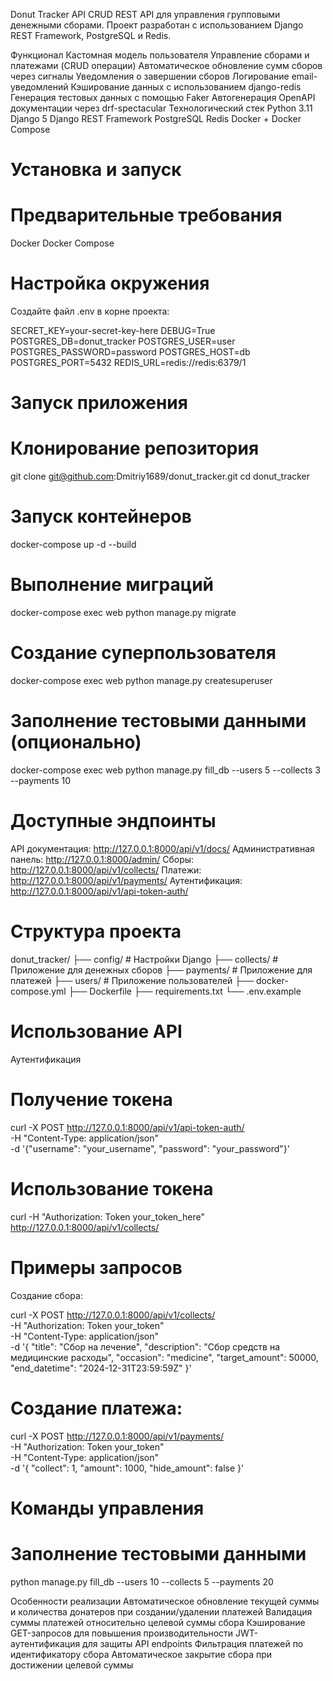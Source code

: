Donut Tracker API
CRUD REST API для управления групповыми денежными сборами.
Проект разработан с использованием Django REST Framework, PostgreSQL и Redis.

Функционал
Кастомная модель пользователя
Управление сборами и платежами (CRUD операции)
Автоматическое обновление сумм сборов через сигналы
Уведомления о завершении сборов
Логирование email-уведомлений
Кэширование данных с использованием django-redis
Генерация тестовых данных с помощью Faker
Автогенерация OpenAPI документации через drf-spectacular
Технологический стек
Python 3.11
Django 5
Django REST Framework
PostgreSQL
Redis
Docker + Docker Compose

# Установка и запуск
# Предварительные требования
Docker
Docker Compose

# Настройка окружения
Создайте файл .env в корне проекта:

SECRET_KEY=your-secret-key-here
DEBUG=True
POSTGRES_DB=donut_tracker
POSTGRES_USER=user
POSTGRES_PASSWORD=password
POSTGRES_HOST=db
POSTGRES_PORT=5432
REDIS_URL=redis://redis:6379/1

# Запуск приложения

# Клонирование репозитория
git clone git@github.com:Dmitriy1689/donut_tracker.git
cd donut_tracker

# Запуск контейнеров
docker-compose up -d --build

# Выполнение миграций
docker-compose exec web python manage.py migrate

# Создание суперпользователя
docker-compose exec web python manage.py createsuperuser

# Заполнение тестовыми данными (опционально)
docker-compose exec web python manage.py fill_db --users 5 --collects 3 --payments 10

# Доступные эндпоинты
API документация: http://127.0.0.1:8000/api/v1/docs/
Административная панель: http://127.0.0.1:8000/admin/
Сборы: http://127.0.0.1:8000/api/v1/collects/
Платежи: http://127.0.0.1:8000/api/v1/payments/
Аутентификация: http://127.0.0.1:8000/api/v1/api-token-auth/

# Структура проекта
donut_tracker/
├── config/           # Настройки Django
├── collects/         # Приложение для денежных сборов
├── payments/         # Приложение для платежей
├── users/            # Приложение пользователей
├── docker-compose.yml
├── Dockerfile
├── requirements.txt
└── .env.example

# Использование API
Аутентификация
# Получение токена
curl -X POST http://127.0.0.1:8000/api/v1/api-token-auth/ \
  -H "Content-Type: application/json" \
  -d '{"username": "your_username", "password": "your_password"}'

# Использование токена
curl -H "Authorization: Token your_token_here" http://127.0.0.1:8000/api/v1/collects/

# Примеры запросов
Создание сбора:

curl -X POST http://127.0.0.1:8000/api/v1/collects/ \
  -H "Authorization: Token your_token" \
  -H "Content-Type: application/json" \
  -d '{
    "title": "Сбор на лечение",
    "description": "Сбор средств на медицинские расходы",
    "occasion": "medicine",
    "target_amount": 50000,
    "end_datetime": "2024-12-31T23:59:59Z"
  }'

# Создание платежа:

curl -X POST http://127.0.0.1:8000/api/v1/payments/ \
  -H "Authorization: Token your_token" \
  -H "Content-Type: application/json" \
  -d '{
    "collect": 1,
    "amount": 1000,
    "hide_amount": false
  }'
# Команды управления
# Заполнение тестовыми данными
python manage.py fill_db --users 10 --collects 5 --payments 20

Особенности реализации
Автоматическое обновление текущей суммы и количества донатеров при создании/удалении платежей
Валидация суммы платежей относительно целевой суммы сбора
Кэширование GET-запросов для повышения производительности
JWT-аутентификация для защиты API endpoints
Фильтрация платежей по идентификатору сбора
Автоматическое закрытие сбора при достижении целевой суммы